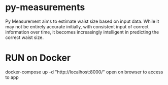 # py-measurements

Py Measurement aims to estimate waist size based on input data. While it may not be entirely accurate initially, 
with consistent input of correct information over time, it becomes increasingly intelligent in predicting the correct waist size. 


# RUN on Docker
docker-compose up -d
"http://localhost:8000/" open on browser to access to app